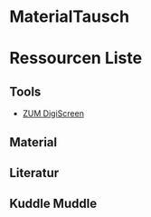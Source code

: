 # MaterialTausch
# Ressourcen Liste

## Tools
- [ZUM DigiScreen](https://digiscreen.zum.de/)
## Material
## Literatur
## Kuddle Muddle 
